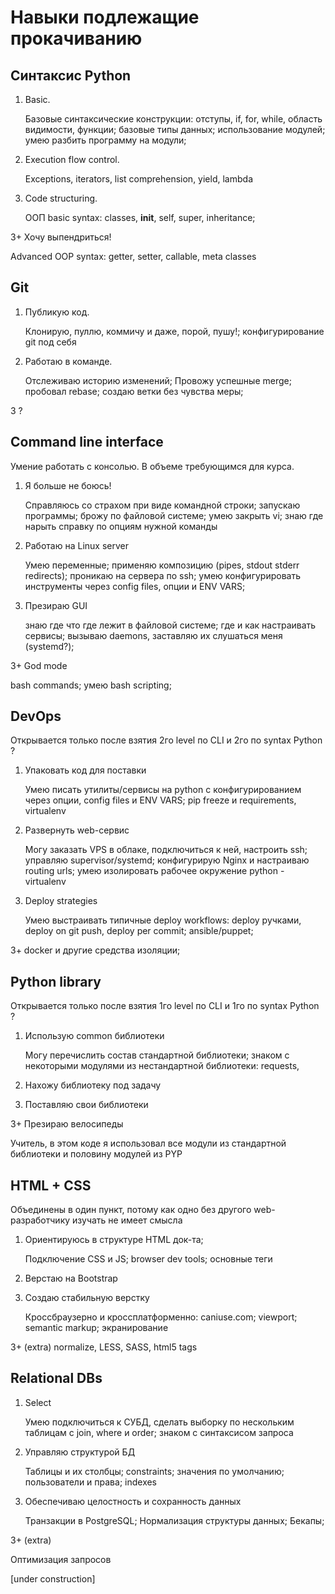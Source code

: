 # Навыки подлежащие прокачиванию

## Синтаксис Python

1. Basic.

    Базовые синтаксические конструкции: отступы, if, for, while, область видимости, функции; базовые типы данных; использование модулей; умею разбить программу на модули;

2. Execution flow control.

    Exceptions, iterators, list comprehension, yield, lambda

3. Code structuring.

    ООП basic syntax: classes, __init__, self, super, inheritance;

3+ Хочу выпендриться!

Advanced OOP syntax: getter, setter, callable, meta classes

## Git

1. Публикую код.

    Клонирую, пуллю, коммичу и даже, порой, пушу!; конфигурирование git под себя

2. Работаю в команде.

    Отслеживаю историю изменений; Провожу успешные merge; пробовал rebase; создаю ветки без чувства меры;

3 ?

## Command line interface

Умение работать с консолью. В объеме требующимся для курса.

1. Я больше не боюсь!

    Справляюсь со страхом при виде командной строки; запускаю программы; брожу по файловой системе; умею закрыть vi; знаю где нарыть справку по опциям нужной команды

2. Работаю на Linux server

    Умею переменные; применяю композицию (pipes, stdout stderr redirects); проникаю на сервера по ssh; умею конфигурировать инструменты через config files, опции и ENV VARS;

3. Презираю GUI

    знаю где что где лежит в файловой системе; где и как настраивать сервисы; вызываю daemons, заставляю их слушаться меня (systemd?);

3+ God mode

bash commands; умею bash scripting;


## DevOps

Открывается только после взятия 2го level по CLI и 2го по syntax Python ?

1. Упаковать код для поставки

    Умею писать утилиты/сервисы на python с конфигурированием через опции, config files и ENV VARS; pip freeze и requirements, virtualenv

2. Развернуть web-сервис

    Могу заказать VPS в облаке, подключиться к ней, настроить ssh; управляю supervisor/systemd; конфигурирую Nginx и настраиваю routing urls; умею изолировать рабочее окружение python - virtualenv

3. Deploy strategies

    Умею выстраивать типичные deploy workflows: deploy ручками, deploy on git push, deploy per commit; ansible/puppet;

3+ docker и другие средства изоляции;

## Python library

Открывается только после взятия 1го level по CLI и 1го по syntax Python ?

1. Использую common библиотеки

    Могу перечислить состав стандартной библиотеки; знаком с некоторыми модулями из нестандартной библиотеки: requests,

2. Нахожу библиотеку под задачу

3. Поставляю свои библиотеки

3+ Презираю велосипеды

Учитель, в этом коде я использовал все модули из стандартной библиотеки и половину модулей из PYP

## HTML + CSS

Объединены в один пункт, потому как одно без другого web-разработчику изучать не имеет смысла

1. Ориентируюсь в структуре HTML док-та;

    Подключение CSS и JS; browser dev tools; основные теги

2. Верстаю на Bootstrap

3. Создаю стабильную верстку

    Кроссбраузерно и кроссплатформенно: caniuse.com; viewport; semantic markup; экранирование

3+ (extra) 
normalize, LESS, SASS, html5 tags

## Relational DBs

1. Select

    Умею подключиться к СУБД, сделать выборку по нескольким таблицам с join, where и order; знаком с синтаксисом запроса

2. Управляю структурой БД

    Таблицы и их столбцы; constraints; значения по умолчанию; пользователи и права; indexes

3. Обеспечиваю целостность и сохранность данных

    Транзакции в PostgreSQL; Нормализация структуры данных; Бекапы;

3+ (extra)

Оптимизация запросов

[under construction]
